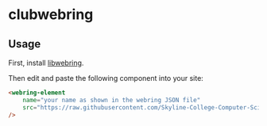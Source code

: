 # clubwebring

## Usage

First, install [libwebring](https://github.com/diamondburned/libwebring/).

Then edit and paste the following component into your site:

```html
<webring-element
	name="your name as shown in the webring JSON file"
	src="https://raw.githubusercontent.com/Skyline-College-Computer-Science-Club/clubwebring/master/webring.json"
/>
```
